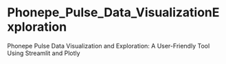 # Phonepe_Pulse_Data_VisualizationExploration
Phonepe Pulse Data Visualization and Exploration: A User-Friendly Tool Using Streamlit and Plotly
